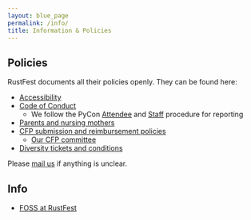 ```yaml
---
layout: blue_page
permalink: /info/
title: Information & Policies
---
```


## Policies

RustFest documents all their policies openly. They can be found here:

* [Accessibility](/accessibility)
* [Code of Conduct](/code-of-conduct)
    * We follow the PyCon [Attendee](https://us.pycon.org/2018/about/code-of-conduct/attendee-procedure/) and [Staff](https://us.pycon.org/2018/about/code-of-conduct/staff-procedure/) procedure for reporting
* [Parents and nursing mothers](/parents)
* [CFP submission and reimbursement policies](https://cfp.rustfest.eu/events/rustfest-rome-2018)
    * [Our CFP committee](/cfp-committee)
* [Diversity tickets and conditions](https://diversitytickets.org)

Please [mail us](mailto:team@rustfest.eu) if anything is unclear.

## Info

* [FOSS at RustFest](/foss)
